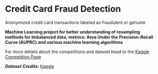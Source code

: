 # Credit Card Fraud Detection
Anonymized credit card transactions labeled as fraudulent or genuine

**Machine Learning project for better understanding of resampling methods for Imbalanced data, metrics: Area Under the Precision-Recall Curve (AUPRC) and various machine learning algorithms**

For more details about the competitions and dataset head to the [Kaggle Competition Page](https://www.kaggle.com/mlg-ulb/creditcardfraud)

***Dataset Credits***: [Kaggle](www.kaggle.com)
